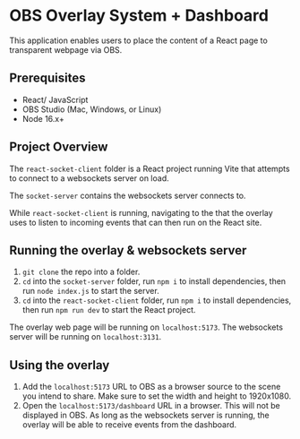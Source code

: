 # OBS Overlay System + Dashboard

This application enables users to place the content of a React page to transparent webpage via OBS.

## Prerequisites

- React/ JavaScript
- OBS Studio (Mac, Windows, or Linux)
- Node 16.x+

## Project Overview

The `react-socket-client` folder is a React project running Vite that attempts to connect to a websockets server on load.

The `socket-server` contains the websockets server connects to.

While `react-socket-client` is running, navigating to the that the overlay uses to listen to incoming events that can then run on the React site.

## Running the overlay & websockets server

1. `git clone` the repo into a folder.
2. `cd` into the `socket-server` folder, run `npm i` to install dependencies, then run `node index.js` to start the server.
3. `cd` into the `react-socket-client` folder, run `npm i` to install dependencies, then run `npm run dev` to start the React project.

The overlay web page will be running on `localhost:5173`. The websockets server will be running on `localhost:3131`.

## Using the overlay

1. Add the `localhost:5173` URL to OBS as a browser source to the scene you intend to share. Make sure to set the width and height to 1920x1080.
2. Open the `localhost:5173/dashboard` URL in a browser. This will not be displayed in OBS. As long as the websockets server is running, the overlay will be able to receive events from the dashboard.
